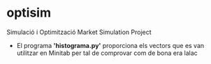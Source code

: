 # optisim
Simulació i Optimització Market Simulation Project 


* El programa **'histograma.py'** proporciona els vectors que es van utilitzar en Minitab per tal de comprovar com de bona era lalac 
